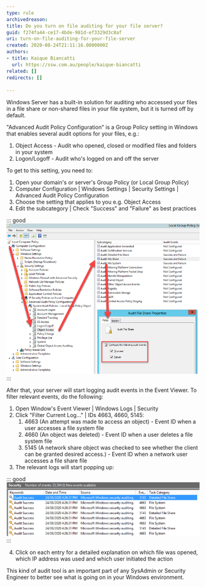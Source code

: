 ```yaml
---
type: rule
archivedreason: 
title: Do you turn on file auditing for your file server?
guid: f274fa44-ce17-4bde-981d-ef3329d3c8af
uri: turn-on-file-auditing-for-your-file-server
created: 2020-08-24T21:11:16.0000000Z
authors:
- title: Kaique Biancatti
  url: https://ssw.com.au/people/kaique-biancatti
related: []
redirects: []

---
```


Windows Server has a built-in solution for auditing who accessed your files in a file share or non-shared files in your file system, but it is turned off by default.

<!--endintro-->

"Advanced Audit Policy Configuration" is a Group Policy setting in Windows that enables several audit options for your files, e.g.:

1. Object Access - Audit who opened, closed or modified files and folders in your system
2. Logon/Logoff - Audit who's logged on and off the server

To get to this setting, you need to:

1. Open your domain's or server's Group Policy (or Local Group Policy)
2. Computer Configuration | Windows Settings | Security Settings | Advanced Audit Policy Configuration
3. Choose the setting that applies to you e.g. Object Access
4. Edit the subcategory | Check "Success" and "Failure" as best practices



::: good  
![Figure: Good Example - Auditing Successes and Failures in your file shares](auditing-success-and-fail.png)  
:::

After that, your server will start logging audit events in the Event Viewer. To filter relevant events, do the following:

1. Open Window's Event Viewer | Windows Logs | Security
2. Click "Filter Current Log..." | IDs 4663, 4660, 5145:
    1. 4663 (An attempt was made to access an object) - Event ID when a user accesses a file system file
    2. 4660 (An object was deleted) - Event ID when a user deletes a file system file
    3. 5145 (A network share object was checked to see whether the client can be granted desired access.) - Event ID when a network user accesses a file share file
3. The relevant logs will start popping up:


::: good  
![Figure: Good example - Filtered logs with file access information](filtered-logs.png)  
:::

4. Click on each entry for a detailed explanation on which file was opened, which IP address was used and which user initiated the action


This kind of audit tool is an important part of any SysAdmin or Security Engineer to better see what is going on in your Windows environment.
